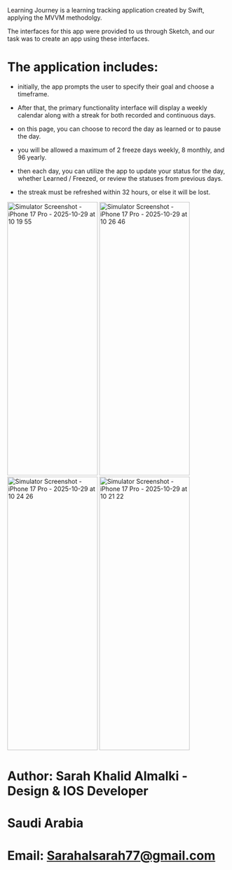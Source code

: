 Learning Journey is a learning tracking application created by Swift, applying the MVVM methodolgy.

The interfaces for this app were provided to us through Sketch, and our task was to create an app using these interfaces.

# The application includes:

- initially, the app prompts the user to specify their goal and choose a timeframe.

- After that, the primary functionality interface will display a weekly calendar along with a streak for both recorded and continuous days.

- on this page, you can choose to record the day as learned or to pause the day.

- you will be allowed a maximum of 2 freeze days weekly, 8 monthly, and 96 yearly.

- then each day, you can utilize the app to update your status for the day, whether Learned / Freezed, or review the statuses from previous days.

- the streak must be refreshed within 32 hours, or else it will be lost.

<img width="206" height="622" alt="Simulator Screenshot - iPhone 17 Pro - 2025-10-29 at 10 19 55" src="https://github.com/user-attachments/assets/1ffbbed5-828a-4b9d-9daf-fcdda2373aec" />

<img width="206" height="622" alt="Simulator Screenshot - iPhone 17 Pro - 2025-10-29 at 10 26 46" src="https://github.com/user-attachments/assets/3840086d-e6b6-40fc-b045-db41a5c2f984" />


<img width="206" height="622" alt="Simulator Screenshot - iPhone 17 Pro - 2025-10-29 at 10 24 26" src="https://github.com/user-attachments/assets/c33c9677-e34e-4425-a9af-4a246273e478" />

<img width="206" height="622" alt="Simulator Screenshot - iPhone 17 Pro - 2025-10-29 at 10 21 22" src="https://github.com/user-attachments/assets/4ca846df-ccf4-40e4-8853-b69133f56dfe" />



# Author: Sarah Khalid Almalki - Design & IOS Developer
# Saudi Arabia
# Email: Sarahalsarah77@gmail.com
